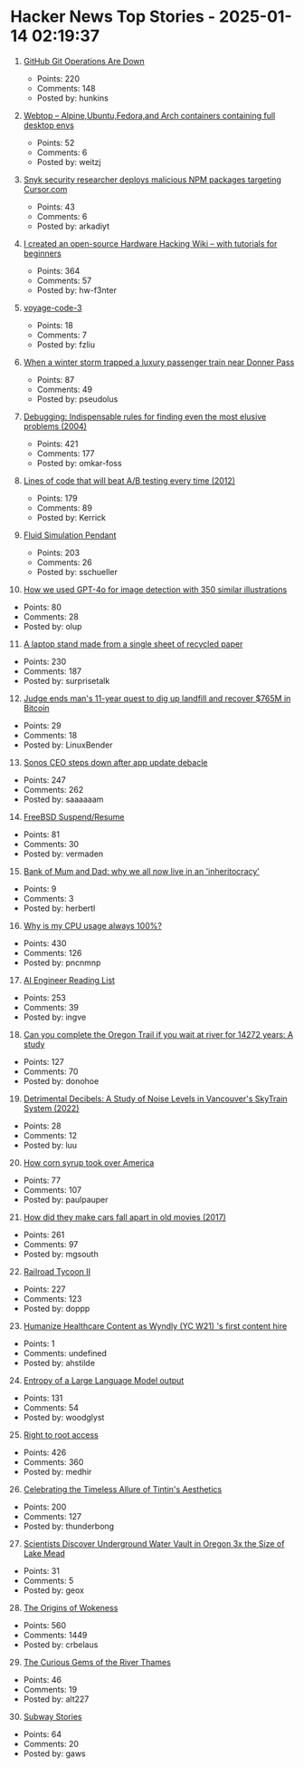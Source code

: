 # Hacker News Top Stories - 2025-01-14 02:19:37

1. [GitHub Git Operations Are Down](https://www.githubstatus.com/incidents/qd96yfgvmcf9)
   - Points: 220
   - Comments: 148
   - Posted by: hunkins

2. [Webtop – Alpine,Ubuntu,Fedora,and Arch containers containing full desktop envs](https://docs.linuxserver.io/images/docker-webtop/)
   - Points: 52
   - Comments: 6
   - Posted by: weitzj

3. [Snyk security researcher deploys malicious NPM packages targeting Cursor.com](https://sourcecodered.com/snyk-malicious-npm-package/)
   - Points: 43
   - Comments: 6
   - Posted by: arkadiyt

4. [I created an open-source Hardware Hacking Wiki – with tutorials for beginners](https://www.hardbreak.wiki)
   - Points: 364
   - Comments: 57
   - Posted by: hw-f3nter

5. [voyage-code-3](https://blog.voyageai.com/2024/12/04/voyage-code-3/)
   - Points: 18
   - Comments: 7
   - Posted by: fzliu

6. [When a winter storm trapped a luxury passenger train near Donner Pass](https://www.smithsonianmag.com/history/when-a-deadly-winter-storm-trapped-a-luxury-passenger-train-near-the-donner-pass-for-three-days-180985782/)
   - Points: 87
   - Comments: 49
   - Posted by: pseudolus

7. [Debugging: Indispensable rules for finding even the most elusive problems (2004)](https://dwheeler.com/essays/debugging-agans.html)
   - Points: 421
   - Comments: 177
   - Posted by: omkar-foss

8. [Lines of code that will beat A/B testing every time (2012)](https://stevehanov.ca/blog/index.php?id=132)
   - Points: 179
   - Comments: 89
   - Posted by: Kerrick

9. [Fluid Simulation Pendant](https://mitxela.com/projects/fluid-pendant)
   - Points: 203
   - Comments: 26
   - Posted by: sschueller

10. [How we used GPT-4o for image detection with 350 similar illustrations](https://olup-blog.pages.dev/stories/image-detection-cars)
   - Points: 80
   - Comments: 28
   - Posted by: olup

11. [A laptop stand made from a single sheet of recycled paper](https://www.core77.com/posts/134948/A-Laptop-Stand-Made-from-a-Single-Sheet-of-Recycled-Paper)
   - Points: 230
   - Comments: 187
   - Posted by: surprisetalk

12. [Judge ends man's 11-year quest to dig up landfill and recover $765M in Bitcoin](https://arstechnica.com/tech-policy/2025/01/judge-ends-mans-11-year-quest-to-dig-up-landfill-and-recover-765m-in-bitcoin/)
   - Points: 29
   - Comments: 18
   - Posted by: LinuxBender

13. [Sonos CEO steps down after app update debacle](https://www.reuters.com/business/retail-consumer/sonos-ceo-patrick-spence-steps-down-after-app-update-debacle-2025-01-13/)
   - Points: 247
   - Comments: 262
   - Posted by: saaaaaam

14. [FreeBSD Suspend/Resume](https://vermaden.wordpress.com/2025/01/11/freebsd-suspend-resume/)
   - Points: 81
   - Comments: 30
   - Posted by: vermaden

15. [Bank of Mum and Dad: why we all now live in an 'inheritocracy'](https://www.theguardian.com/lifeandstyle/2024/nov/17/bank-of-mum-and-dad-why-we-all-now-live-in-an-inheritocracy)
   - Points: 9
   - Comments: 3
   - Posted by: herbertl

16. [Why is my CPU usage always 100%?](https://www.downtowndougbrown.com/2024/04/why-is-my-cpu-usage-always-100-upgrading-my-chumby-8-kernel-part-9/)
   - Points: 430
   - Comments: 126
   - Posted by: pncnmnp

17. [AI Engineer Reading List](https://www.latent.space/p/2025-papers)
   - Points: 253
   - Comments: 39
   - Posted by: ingve

18. [Can you complete the Oregon Trail if you wait at river for 14272 years: A study](https://moral.net.au/writing/2025/01/11/waiting_for_oregon/)
   - Points: 127
   - Comments: 70
   - Posted by: donohoe

19. [Detrimental Decibels: A Study of Noise Levels in Vancouver's SkyTrain System (2022)](https://open.library.ubc.ca/media/stream/pdf/51869/1.0421693/5)
   - Points: 28
   - Comments: 12
   - Posted by: luu

20. [How corn syrup took over America](https://thehustle.co/originals/how-corn-syrup-took-over-america)
   - Points: 77
   - Comments: 107
   - Posted by: paulpauper

21. [How did they make cars fall apart in old movies (2017)](https://movies.stackexchange.com/questions/79161/how-did-they-make-cars-fall-apart-in-old-movies)
   - Points: 261
   - Comments: 97
   - Posted by: mgsouth

22. [Railroad Tycoon II](https://www.filfre.net/2025/01/railroad-tycoon-ii/)
   - Points: 227
   - Comments: 123
   - Posted by: doppp

23. [Humanize Healthcare Content as Wyndly (YC W21) 's first content hire](https://app.dover.com/apply/Wyndly/008f0389-988d-4b63-87c1-026b7b20c6fa/?rs=76643084)
   - Points: 1
   - Comments: undefined
   - Posted by: ahstilde

24. [Entropy of a Large Language Model output](https://nikkin.dev/blog/llm-entropy.html)
   - Points: 131
   - Comments: 54
   - Posted by: woodglyst

25. [Right to root access](https://medhir.com/blog/right-to-root-access)
   - Points: 426
   - Comments: 360
   - Posted by: medhir

26. [Celebrating the Timeless Allure of Tintin's Aesthetics](https://collegetowns.substack.com/p/celebrating-the-timeless-allure-of)
   - Points: 200
   - Comments: 127
   - Posted by: thunderbong

27. [Scientists Discover Underground Water Vault in Oregon 3x the Size of Lake Mead](https://scitechdaily.com/scientists-discover-a-massive-underground-water-vault-in-oregon-3x-the-size-of-lake-mead/)
   - Points: 31
   - Comments: 5
   - Posted by: geox

28. [The Origins of Wokeness](https://paulgraham.com/woke.html)
   - Points: 560
   - Comments: 1449
   - Posted by: crbelaus

29. [The Curious Gems of the River Thames](https://www.atlasobscura.com/articles/thames-garnets-mudlark)
   - Points: 46
   - Comments: 19
   - Posted by: alt227

30. [Subway Stories](https://subwaystories.nyc/)
   - Points: 64
   - Comments: 20
   - Posted by: gaws

